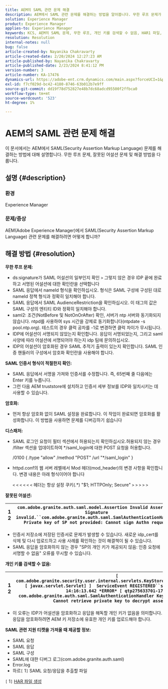 ```yaml
---
title: AEM의 SAML 관련 문제 해결
description: AEM에서 SAML 관련 문제를 해결하는 방법을 알아봅니다. 무한 루프 문제가 있는지, 그리고 SAML 인증서가 적절한 포맷인지 확인하십시오.
solution: Experience Manager
product: Experience Manager
applies-to: Experience Manager
keywords: KCS, AEM의 SAML 문제, 무한 루프, 개인 키를 검색할 수 없음, HAR1 파일, SAML 요청, SAML에 대한 디버그 로그, com.adobe.granite.auth.saml, experience manager
resolution: Resolution
internal-notes: null
bug: false
article-created-by: Nayanika Chakravarty
article-created-date: 2/20/2024 12:27:23 AM
article-published-by: Nayanika Chakravarty
article-published-date: 2/23/2024 8:41:12 PM
version-number: 3
article-number: KA-17476
dynamics-url: https://adobe-ent.crm.dynamics.com/main.aspx?forceUCI=1&pagetype=entityrecord&etn=knowledgearticle&id=c34ad2cd-86cf-ee11-9079-6045bd006239
exl-id: f7cf029d-bc42-4180-8746-63b012b7e9ff
source-git-commit: dd19f78d752827e48b7dc68adcd95500f2ffbca0
workflow-type: tm+mt
source-wordcount: '523'
ht-degree: 1%

---
```


# AEM의 SAML 관련 문제 해결


이 문서에서는 AEM에서 SAML(Security Assertion Markup Language) 문제를 해결하는 방법에 대해 설명합니다. 무한 루프 문제, 잘못된 어설션 문제 및 해결 방법을 다룹니다.

## 설명 {#description}


### <b>환경</b>

Experience Manager



### <b>문제/증상</b>

AEM(Adobe Experience Manager)에서 SAML(Security Assertion Markup Language) 관련 문제를 해결하려면 어떻게 합니까?


## 해결 방법 {#resolution}


<b>무한 루프 문제:</b>

- ds:signature가 SAML 어설션의 일부인지 확인 `>`  그렇지 않은 경우 IDP 끝에 완료하고 서명된 어설션에 대한 확인란을 선택합니다
- SAML 응답에서 nameId 형식을 확인하십시오. 형식은 SAML 구성에 구성된 대로 nameId 정책 형식과 정확히 일치해야 합니다.
- SAML 응답에서 SAML AudienceRestriction을 확인하십시오. 이 태그의 값은 SAML 구성의 엔티티 ID와 정확히 일치해야 합니다.
- saml2: 조건(NotBefore 및 NotOnOrAfter) 확인, 서버가 ntp 서버와 동기화되지 않습니다. ntpd를 사용하여 sys 시간을 강제로 동기화합니다(ntpdate -s pool.ntp.org). 테스트의 경우 클럭 공차를 -1로 변경하면 클럭 차이가 무시됩니다.
- IDP에 어설션이 서명되지 않았는지 확인합니다. 응답이 서명되었는지, 그리고 saml 사양에 따라 어설션에 서명되어야 하는지 idp 팀에 문의하십시오.
- IDP의 어설션이 암호화된 경우 SAML 추적기 출력이 있는지 확인합니다. SAML 인증 핸들러의 구성에서 암호화 확인란을 사용해야 합니다.


<b>SAML 인증서 형식이 적절한지 확인:</b>

- SAML 응답에서 서명을 가져와 인증서를 수정합니다. 즉, 65번째 줄 다음에는 Enter 키를 누릅니다.
- 그런 다음 AEM truststore에 설치하고 인증서 세부 정보를 IDP와 일치시키는 데 사용할 수 있습니다.


<b>암호화:</b>

- 먼저 항상 암호화 없이 SAML 설정을 완료합니다. 이 작업이 완료되면 암호화를 활성화합니다. 이 방법을 사용하면 문제를 디버깅하기 쉽습니다


<b>디스패처:</b>

- SAML 로그인 요청이 필터 섹션에서 허용되는지 확인하십시오.허용되지 않는 경우 /filter 섹션을 업데이트하여 \*/saml_login에 대한 POST 요청을 허용합니다.



  /0100 { /type &quot;allow&quot; /method &quot;POST&quot; /url &quot;\*/saml_login&quot; }


- httpd.conf의 웹 서버 레벨에서 Mod 헤더(mod_header)의 변경 사항을 확인합니다. 변경 내용은 아래 형식이어야 합니다

  `<` `<` `<` `<` `<` `<`  헤더는 항상 설정 쿠키(.\*) &quot;$1; HTTPOnly; Secure&quot; `>` `>` `>` `>` `>`


<b>잘못된 어설션:</b>


| 1<br>  2 | `com.adobe.granite.auth.saml.model.Assertion Invalid Assertion: Signature invalid.``com.adobe.granite.auth.saml.SamlAuthenticationHandler Private key of SP not provided: Cannot sign Authn request` |
| --- | --- |


- 인증서 저장소에 저장된 인증서로 문제가 발생할 수 있습니다. 새로운 idp_cert를 삭제 및 다시 업로드하고 사용 사례를 확인하는 것이 해결책이 될 수 있습니다.
- SAML 응답을 암호화하지 않는 경우 &quot;SP의 개인 키가 제공되지 않음: 인증 요청에 서명할 수 없음&quot; 오류를 무시할 수 있습니다.


<b>개인 키를 검색할 수 없음:</b>


| 1<br>  2 | `[ com.adobe.granite.security.user.internal.servlets.KeyStoreManagingServlet,1121, [ javax.servlet.Servlet] ]  ServiceEvent REGISTERED``saml.log:27.01.2019 14:16:13.642 *ERROR* [ qtp275633701-179]  com.adobe.granite.auth.saml.SamlAuthenticationHandler KeyStore uninitialized. Cannot retrieve private key to decrypt assertions.` |
| --- | --- |


- 이 오류는 IDP가 어설션을 암호화하고 응답을 해독할 개인 키가 없음을 의미합니다. 응답을 암호화하려면 AEM 키 저장소에 유효한 개인 키를 업로드해야 합니다.


<b>SAML 관련 지원 티켓을 가져올 때 제공할 정보:</b>

- SAML 요청
- SAML 응답
- SAML 구성
- SAML에 대한 디버그 로그(com.adobe.granite.auth.saml)
- Error.log
- 하르`[` 1`]`  SAML 요청/응답을 추출할 파일


`[` 1`]`  [HAR 파일 생성](https://help.tenderapp.com/kb/troubleshooting-your-tender-site/generating-an-har-file)
